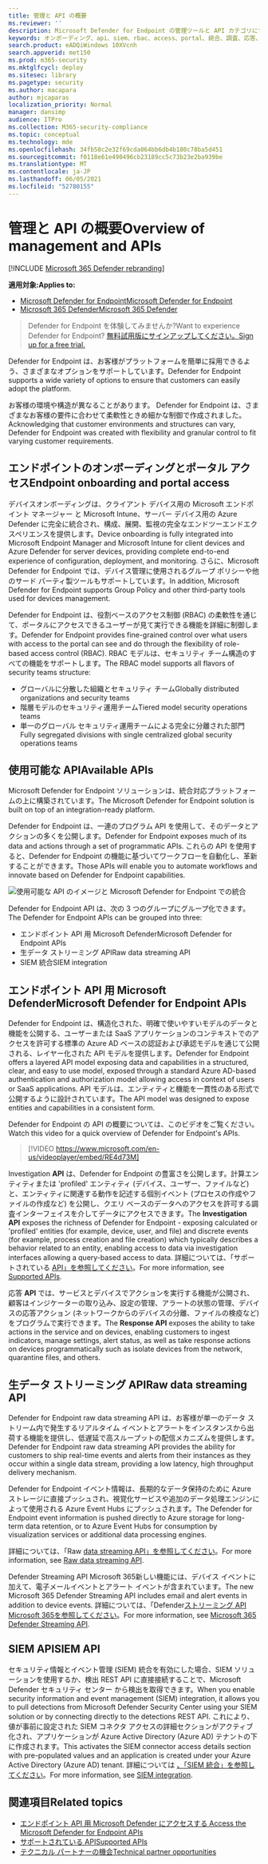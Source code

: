```yaml
---
title: 管理と API の概要
ms.reviewer: ''
description: Microsoft Defender for Endpoint の管理ツールと API カテゴリについて説明します。
keywords: オンボーディング、api、siem、rbac、access、portal、統合、調査、応答、エンティティ、エンティティ、ユーザー コンテキスト、アプリケーション コンテキスト、ストリーミング
search.product: eADQiWindows 10XVcnh
search.appverid: met150
ms.prod: m365-security
ms.mktglfcycl: deploy
ms.sitesec: library
ms.pagetype: security
ms.author: macapara
author: mjcaparas
localization_priority: Normal
manager: dansimp
audience: ITPro
ms.collection: M365-security-compliance
ms.topic: conceptual
ms.technology: mde
ms.openlocfilehash: 34fb58c2e32f69cda064bb6db4b180c78ba5d451
ms.sourcegitcommit: f0118e61e490496cb23189cc5c73b23e2ba939be
ms.translationtype: MT
ms.contentlocale: ja-JP
ms.lasthandoff: 06/05/2021
ms.locfileid: "52780155"
---
```

# <a name="overview-of-management-and-apis"></a><span data-ttu-id="b9aa6-104">管理と API の概要</span><span class="sxs-lookup"><span data-stu-id="b9aa6-104">Overview of management and APIs</span></span> 

[!INCLUDE [Microsoft 365 Defender rebranding](../../includes/microsoft-defender.md)]

<span data-ttu-id="b9aa6-105">**適用対象:**</span><span class="sxs-lookup"><span data-stu-id="b9aa6-105">**Applies to:**</span></span>
- [<span data-ttu-id="b9aa6-106">Microsoft Defender for Endpoint</span><span class="sxs-lookup"><span data-stu-id="b9aa6-106">Microsoft Defender for Endpoint</span></span>](https://go.microsoft.com/fwlink/p/?linkid=2154037)
- [<span data-ttu-id="b9aa6-107">Microsoft 365 Defender</span><span class="sxs-lookup"><span data-stu-id="b9aa6-107">Microsoft 365 Defender</span></span>](https://go.microsoft.com/fwlink/?linkid=2118804)

> <span data-ttu-id="b9aa6-108">Defender for Endpoint を体験してみませんか?</span><span class="sxs-lookup"><span data-stu-id="b9aa6-108">Want to experience Defender for Endpoint?</span></span> [<span data-ttu-id="b9aa6-109">無料試用版にサインアップしてください。</span><span class="sxs-lookup"><span data-stu-id="b9aa6-109">Sign up for a free trial.</span></span>](https://www.microsoft.com/microsoft-365/windows/microsoft-defender-atp?ocid=docs-mgt-apis-abovefoldlink)


<span data-ttu-id="b9aa6-110">Defender for Endpoint は、お客様がプラットフォームを簡単に採用できるよう、さまざまなオプションをサポートしています。</span><span class="sxs-lookup"><span data-stu-id="b9aa6-110">Defender for Endpoint supports a wide variety of options to ensure that customers can easily adopt the platform.</span></span> 

<span data-ttu-id="b9aa6-111">お客様の環境や構造が異なることがあります。 Defender for Endpoint は、さまざまなお客様の要件に合わせて柔軟性ときめ細かな制御で作成されました。</span><span class="sxs-lookup"><span data-stu-id="b9aa6-111">Acknowledging that customer environments and structures can vary, Defender for Endpoint was created with flexibility and granular control to fit varying customer requirements.</span></span> 

## <a name="endpoint-onboarding-and-portal-access"></a><span data-ttu-id="b9aa6-112">エンドポイントのオンボーディングとポータル アクセス</span><span class="sxs-lookup"><span data-stu-id="b9aa6-112">Endpoint onboarding and portal access</span></span> 

<span data-ttu-id="b9aa6-113">デバイスオンボーディングは、クライアント デバイス用の Microsoft エンドポイント マネージャー と Microsoft Intune、サーバー デバイス用の Azure Defender に完全に統合され、構成、展開、監視の完全なエンドツーエンドエクスペリエンスを提供します。</span><span class="sxs-lookup"><span data-stu-id="b9aa6-113">Device onboarding is fully integrated into Microsoft Endpoint Manager and Microsoft Intune for client devices and Azure Defender for server devices, providing complete end-to-end experience of configuration, deployment, and monitoring.</span></span> <span data-ttu-id="b9aa6-114">さらに、Microsoft Defender for Endpoint では、デバイス管理に使用されるグループ ポリシーや他のサード パーティ製ツールもサポートしています。</span><span class="sxs-lookup"><span data-stu-id="b9aa6-114">In addition, Microsoft Defender for Endpoint supports Group Policy and other third-party tools used for devices management.</span></span>

<span data-ttu-id="b9aa6-115">Defender for Endpoint は、役割ベースのアクセス制御 (RBAC) の柔軟性を通じて、ポータルにアクセスできるユーザーが見て実行できる機能を詳細に制御します。</span><span class="sxs-lookup"><span data-stu-id="b9aa6-115">Defender for Endpoint provides fine-grained control over what users with access to the portal can see and do through the flexibility of role-based access control (RBAC).</span></span> <span data-ttu-id="b9aa6-116">RBAC モデルは、セキュリティ チーム構造のすべての機能をサポートします。</span><span class="sxs-lookup"><span data-stu-id="b9aa6-116">The RBAC model supports all flavors of security teams structure:</span></span>
- <span data-ttu-id="b9aa6-117">グローバルに分散した組織とセキュリティ チーム</span><span class="sxs-lookup"><span data-stu-id="b9aa6-117">Globally distributed organizations and security teams</span></span>
- <span data-ttu-id="b9aa6-118">階層モデルのセキュリティ運用チーム</span><span class="sxs-lookup"><span data-stu-id="b9aa6-118">Tiered model security operations teams</span></span>
- <span data-ttu-id="b9aa6-119">単一のグローバル セキュリティ運用チームによる完全に分離された部門</span><span class="sxs-lookup"><span data-stu-id="b9aa6-119">Fully segregated divisions with single centralized global security operations teams</span></span> 

## <a name="available-apis"></a><span data-ttu-id="b9aa6-120">使用可能な API</span><span class="sxs-lookup"><span data-stu-id="b9aa6-120">Available APIs</span></span>
<span data-ttu-id="b9aa6-121">Microsoft Defender for Endpoint ソリューションは、統合対応プラットフォームの上に構築されています。</span><span class="sxs-lookup"><span data-stu-id="b9aa6-121">The Microsoft Defender for Endpoint solution is built on top of an integration-ready platform.</span></span>

<span data-ttu-id="b9aa6-122">Defender for Endpoint は、一連のプログラム API を使用して、そのデータとアクションの多くを公開します。</span><span class="sxs-lookup"><span data-stu-id="b9aa6-122">Defender for Endpoint exposes much of its data and actions through a set of programmatic APIs.</span></span> <span data-ttu-id="b9aa6-123">これらの API を使用すると、Defender for Endpoint の機能に基づいてワークフローを自動化し、革新することができます。</span><span class="sxs-lookup"><span data-stu-id="b9aa6-123">Those APIs will enable you to automate workflows and innovate based on Defender for Endpoint capabilities.</span></span>

![使用可能な API のイメージと Microsoft Defender for Endpoint での統合](images/mdatp-apis.png)  

<span data-ttu-id="b9aa6-125">Defender for Endpoint API は、次の 3 つのグループにグループ化できます。</span><span class="sxs-lookup"><span data-stu-id="b9aa6-125">The Defender for Endpoint APIs can be grouped into three:</span></span>
- <span data-ttu-id="b9aa6-126">エンドポイント API 用 Microsoft Defender</span><span class="sxs-lookup"><span data-stu-id="b9aa6-126">Microsoft Defender for Endpoint APIs</span></span> 
- <span data-ttu-id="b9aa6-127">生データ ストリーミング API</span><span class="sxs-lookup"><span data-stu-id="b9aa6-127">Raw data streaming API</span></span>
- <span data-ttu-id="b9aa6-128">SIEM 統合</span><span class="sxs-lookup"><span data-stu-id="b9aa6-128">SIEM integration</span></span>

## <a name="microsoft-defender-for-endpoint-apis"></a><span data-ttu-id="b9aa6-129">エンドポイント API 用 Microsoft Defender</span><span class="sxs-lookup"><span data-stu-id="b9aa6-129">Microsoft Defender for Endpoint APIs</span></span>

<span data-ttu-id="b9aa6-130">Defender for Endpoint は、構造化された、明確で使いやすいモデルのデータと機能を公開する、ユーザーまたは SaaS アプリケーションのコンテキストでのアクセスを許可する標準の Azure AD ベースの認証および承認モデルを通じて公開される、レイヤー化された API モデルを提供します。</span><span class="sxs-lookup"><span data-stu-id="b9aa6-130">Defender for Endpoint offers a layered API model exposing data and capabilities in a structured, clear, and easy to use model, exposed through a standard Azure  AD-based authentication and authorization model allowing access in context of users or SaaS applications.</span></span> <span data-ttu-id="b9aa6-131">API モデルは、エンティティと機能を一貫性のある形式で公開するように設計されています。</span><span class="sxs-lookup"><span data-stu-id="b9aa6-131">The API model was designed to expose entities and capabilities in a consistent form.</span></span> 

<span data-ttu-id="b9aa6-132">Defender for Endpoint の API の概要については、このビデオをご覧ください。</span><span class="sxs-lookup"><span data-stu-id="b9aa6-132">Watch this video for a quick overview of Defender for Endpoint's APIs.</span></span> 
>[!VIDEO https://www.microsoft.com/en-us/videoplayer/embed/RE4d73M]

<span data-ttu-id="b9aa6-133">Investigation **API** は、Defender for Endpoint の豊富さを公開します。計算エンティティまたは 'profiled' エンティティ (デバイス、ユーザー、ファイルなど) と、エンティティに関連する動作を記述する個別イベント (プロセスの作成やファイルの作成など) を公開し、クエリ ベースのデータへのアクセスを許可する調査インターフェイスを介してデータにアクセスできます。</span><span class="sxs-lookup"><span data-stu-id="b9aa6-133">The **Investigation API** exposes the richness of Defender for Endpoint - exposing calculated or 'profiled' entities (for example, device, user, and file) and discrete events (for example, process creation and file creation) which typically describes a behavior related to an entity, enabling access to data via investigation interfaces allowing a query-based access to data.</span></span> <span data-ttu-id="b9aa6-134">詳細については、「サポートされている [API」を参照してください](exposed-apis-list.md)。</span><span class="sxs-lookup"><span data-stu-id="b9aa6-134">For more information, see [Supported APIs](exposed-apis-list.md).</span></span>

<span data-ttu-id="b9aa6-135">応答 **API** では、サービスとデバイスでアクションを実行する機能が公開され、顧客はインジケーターの取り込み、設定の管理、アラートの状態の管理、デバイスの応答アクション (ネットワークからのデバイスの分離、ファイルの検疫など) をプログラムで実行できます。</span><span class="sxs-lookup"><span data-stu-id="b9aa6-135">The **Response API** exposes the ability to take actions in the service and on devices, enabling customers to ingest indicators, manage settings, alert status, as well as take response actions on devices programmatically such as isolate devices from the network, quarantine files, and others.</span></span> 

## <a name="raw-data-streaming-api"></a><span data-ttu-id="b9aa6-136">生データ ストリーミング API</span><span class="sxs-lookup"><span data-stu-id="b9aa6-136">Raw data streaming API</span></span> 
<span data-ttu-id="b9aa6-137">Defender for Endpoint raw data streaming API は、お客様が単一のデータ ストリーム内で発生するリアルタイム イベントとアラートをインスタンスから出荷する機能を提供し、低遅延で高スループットの配信メカニズムを提供します。</span><span class="sxs-lookup"><span data-stu-id="b9aa6-137">Defender for Endpoint raw data streaming API provides the ability for customers to ship real-time events and alerts from their instances as they occur within a single data stream, providing a low latency, high throughput delivery mechanism.</span></span>

<span data-ttu-id="b9aa6-138">Defender for Endpoint イベント情報は、長期的なデータ保持のために Azure ストレージに直接プッシュされ、視覚化サービスや追加のデータ処理エンジンによって使用される Azure Event Hubs にプッシュされます。</span><span class="sxs-lookup"><span data-stu-id="b9aa6-138">The Defender for Endpoint event information is pushed directly to Azure storage for long-term data retention, or to Azure Event Hubs for consumption by visualization services or additional data processing engines.</span></span> 

<span data-ttu-id="b9aa6-139">詳細については、「Raw [data streaming API」を参照してください](raw-data-export.md)。</span><span class="sxs-lookup"><span data-stu-id="b9aa6-139">For more information, see [Raw data streaming API](raw-data-export.md).</span></span>

<span data-ttu-id="b9aa6-140">Defender Streaming API Microsoft 365新しい機能には、デバイス イベントに加えて、電子メールイベントとアラート イベントが含まれています。</span><span class="sxs-lookup"><span data-stu-id="b9aa6-140">The new Microsoft 365 Defender Streaming API includes email and alert events in addition to device events.</span></span> <span data-ttu-id="b9aa6-141">詳細については、「Defender[ストリーミング API Microsoft 365を参照してください](../defender/streaming-api.md)。</span><span class="sxs-lookup"><span data-stu-id="b9aa6-141">For more information, see [Microsoft 365 Defender Streaming API](../defender/streaming-api.md).</span></span>


## <a name="siem-api"></a><span data-ttu-id="b9aa6-142">SIEM API</span><span class="sxs-lookup"><span data-stu-id="b9aa6-142">SIEM API</span></span>
<span data-ttu-id="b9aa6-143">セキュリティ情報とイベント管理 (SIEM) 統合を有効にした場合、SIEM ソリューションを使用するか、検出 REST API に直接接続することで、Microsoft Defender セキュリティ センター から検出を取得できます。</span><span class="sxs-lookup"><span data-stu-id="b9aa6-143">When you enable security information and event management (SIEM) integration, it allows you to pull detections from Microsoft Defender Security Center using your SIEM solution or by connecting directly to the detections REST API.</span></span> <span data-ttu-id="b9aa6-144">これにより、値が事前に設定された SIEM コネクタ アクセスの詳細セクションがアクティブ化され、アプリケーションが Azure Active Directory (Azure AD) テナントの下に作成されます。</span><span class="sxs-lookup"><span data-stu-id="b9aa6-144">This activates the SIEM connector access details section with pre-populated values and an application is created under your Azure Active Directory (Azure AD) tenant.</span></span> <span data-ttu-id="b9aa6-145">詳細については [、「SIEM 統合」を参照してください](enable-siem-integration.md)。</span><span class="sxs-lookup"><span data-stu-id="b9aa6-145">For more information, see [SIEM integration](enable-siem-integration.md).</span></span>

## <a name="related-topics"></a><span data-ttu-id="b9aa6-146">関連項目</span><span class="sxs-lookup"><span data-stu-id="b9aa6-146">Related topics</span></span>
- [<span data-ttu-id="b9aa6-147">エンドポイント API 用 Microsoft Defender にアクセスする </span><span class="sxs-lookup"><span data-stu-id="b9aa6-147">Access the Microsoft Defender for Endpoint APIs </span></span>](apis-intro.md)
- [<span data-ttu-id="b9aa6-148">サポートされている API</span><span class="sxs-lookup"><span data-stu-id="b9aa6-148">Supported APIs</span></span>](exposed-apis-list.md)
- [<span data-ttu-id="b9aa6-149">テクニカル パートナーの機会</span><span class="sxs-lookup"><span data-stu-id="b9aa6-149">Technical partner opportunities</span></span>](partner-integration.md)

